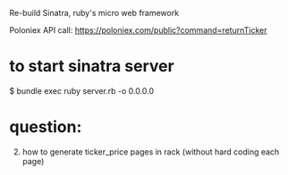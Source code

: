 Re-build Sinatra, ruby's micro web framework

Poloniex API call:
https://poloniex.com/public?command=returnTicker

# to start sinatra server
$ bundle exec ruby server.rb -o 0.0.0.0


# question:
2. how to generate ticker_price pages in rack (without hard coding each page)
